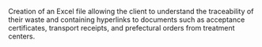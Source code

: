 Creation of an Excel file allowing the client to understand the traceability of their waste and containing hyperlinks to documents such as acceptance certificates, transport receipts, and prefectural orders from treatment centers.
